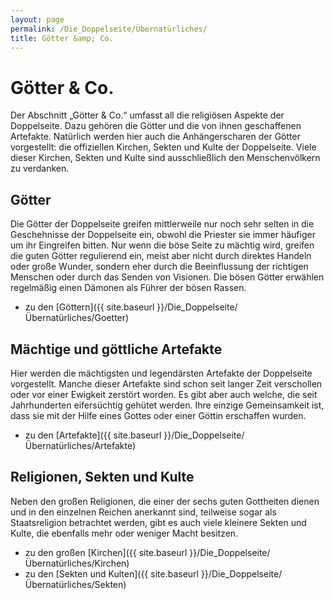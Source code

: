 ```yaml
---
layout: page
permalink: /Die_Doppelseite/Übernatürliches/
title: Götter &amp; Co.
---
```


# Götter &amp; Co.

Der Abschnitt &bdquo;Götter &amp; Co.&ldquo; umfasst all die religiösen Aspekte der Doppelseite. Dazu gehören die Götter und die von ihnen geschaffenen Artefakte. Natürlich werden hier auch die Anhängerscharen der Götter vorgestellt: die offiziellen Kirchen, Sekten und Kulte der Doppelseite. Viele dieser Kirchen, Sekten und Kulte sind ausschließlich den Menschenvölkern zu verdanken.

## Götter

Die Götter der Doppelseite greifen mittlerweile nur noch sehr selten in die Geschehnisse der Doppelseite ein, obwohl die Priester sie immer häufiger um ihr Eingreifen bitten. Nur wenn die böse Seite zu mächtig wird, greifen die guten Götter regulierend ein, meist aber nicht durch direktes Handeln oder große Wunder, sondern eher durch die Beeinflussung der richtigen Menschen oder durch das Senden von Visionen. Die bösen Götter erwählen regelmäßig einen Dämonen als Führer der bösen Rassen.

- zu den [Göttern]({{ site.baseurl }}/Die_Doppelseite/Übernatürliches/Goetter)

## Mächtige und göttliche Artefakte

Hier werden die mächtigsten und legendärsten Artefakte der Doppelseite vorgestellt. Manche dieser Artefakte sind schon seit langer Zeit verschollen oder vor einer Ewigkeit zerstört worden. Es gibt aber auch welche, die seit Jahrhunderten eifersüchtig gehütet werden. Ihre einzige Gemeinsamkeit ist, dass sie mit der Hilfe eines Gottes oder einer Göttin erschaffen wurden.

- zu den [Artefakte]({{ site.baseurl }}/Die_Doppelseite/Übernatürliches/Artefakte)

## Religionen, Sekten und Kulte

Neben den großen Religionen, die einer der sechs guten Gottheiten dienen und in den einzelnen Reichen anerkannt sind, teilweise sogar als Staatsreligion betrachtet werden, gibt es auch viele kleinere Sekten und Kulte, die ebenfalls mehr oder weniger Macht besitzen.

- zu den großen [Kirchen]({{ site.baseurl }}/Die_Doppelseite/Übernatürliches/Kirchen)
- zu den [Sekten und Kulten]({{ site.baseurl }}/Die_Doppelseite/Übernatürliches/Sekten)


